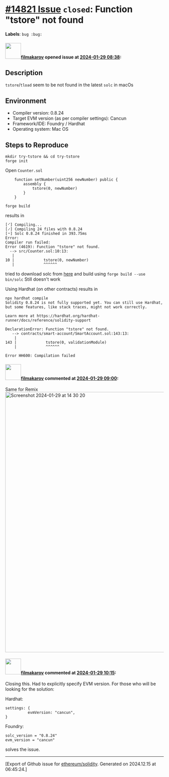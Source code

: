 # [\#14821 Issue](https://github.com/ethereum/solidity/issues/14821) `closed`: Function "tstore" not found
**Labels**: `bug :bug:`


#### <img src="https://avatars.githubusercontent.com/u/3930375?u=0904a660b1d8a113c22df918a66149c7c4635990&v=4" width="50">[filmakarov](https://github.com/filmakarov) opened issue at [2024-01-29 08:38](https://github.com/ethereum/solidity/issues/14821):

## Description
`tstore`/`tload` seem to be not found in the latest `solc` in macOs

## Environment

- Compiler version: 0.8.24
- Target EVM version (as per compiler settings): Cancun
- Framework/IDE: Foundry / Hardhat
- Operating system: Mac OS

## Steps to Reproduce
```
mkdir try-tstore && cd try-tstore
forge init
```

Open `Counter.sol`

```solidity
    function setNumber(uint256 newNumber) public {
        assembly {
            tstore(0, newNumber)
        }
    }
```

`forge build`

results in

```
[⠊] Compiling...
[⠔] Compiling 24 files with 0.8.24
[⠒] Solc 0.8.24 finished in 393.75ms
Error: 
Compiler run failed:
Error (4619): Function "tstore" not found.
  --> src/Counter.sol:10:13:
   |
10 |             tstore(0, newNumber)
   |             ^^^^^^
```

tried to download solc from [here](https://github.com/ethereum/solidity/releases/download/v0.8.24/solc-macos) and build using `forge build --use bin/solc` 
Still doesn't work

Using Hardhat (on other contracts) results in

```
npx hardhat compile
Solidity 0.8.24 is not fully supported yet. You can still use Hardhat, but some features, like stack traces, might not work correctly.

Learn more at https://hardhat.org/hardhat-runner/docs/reference/solidity-support

DeclarationError: Function "tstore" not found.
   --> contracts/smart-account/SmartAccount.sol:143:13:
    |
143 |             tstore(0, validationModule)
    |             ^^^^^^

Error HH600: Compilation failed
```

#### <img src="https://avatars.githubusercontent.com/u/3930375?u=0904a660b1d8a113c22df918a66149c7c4635990&v=4" width="50">[filmakarov](https://github.com/filmakarov) commented at [2024-01-29 09:00](https://github.com/ethereum/solidity/issues/14821#issuecomment-1914244569):

Same for Remix
<img width="825" alt="Screenshot 2024-01-29 at 14 30 20" src="https://github.com/ethereum/solidity/assets/3930375/0fa0981b-2b10-4e7d-a0bd-620cefeaad3e">

#### <img src="https://avatars.githubusercontent.com/u/3930375?u=0904a660b1d8a113c22df918a66149c7c4635990&v=4" width="50">[filmakarov](https://github.com/filmakarov) commented at [2024-01-29 10:15](https://github.com/ethereum/solidity/issues/14821#issuecomment-1914376735):

Closing this. Had to explicitly specify EVM version.
For those who will be looking for the solution:

Hardhat:
```
settings: {
          evmVersion: "cancun",
}
```

Foundry:
```
solc_version = "0.8.24"
evm_version = "cancun"
```

solves the issue.


-------------------------------------------------------------------------------



[Export of Github issue for [ethereum/solidity](https://github.com/ethereum/solidity). Generated on 2024.12.15 at 06:45:24.]
